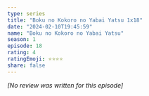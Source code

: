 ```yaml
---
type: series
title: "Boku no Kokoro no Yabai Yatsu 1x18"
date: "2024-02-10T19:45:59"
name: "Boku no Kokoro no Yabai Yatsu"
season: 1
episode: 18
rating: 4
ratingEmoji: ⭐️⭐️⭐️⭐️
share: false
---
```


*[No review was written for this episode]*

